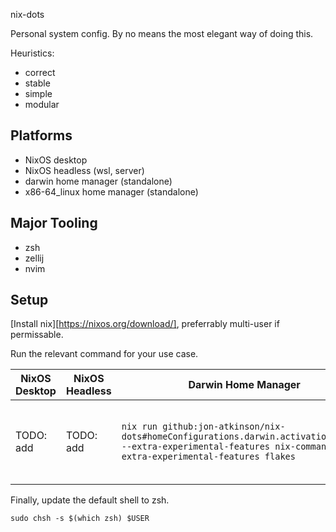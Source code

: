 nix-dots

Personal system config. By no means the most elegant way of doing this.

Heuristics:

- correct
- stable
- simple
- modular

## Platforms

- NixOS desktop
- NixOS headless (wsl, server)
- darwin home manager (standalone)
- x86-64_linux home manager (standalone)

## Major Tooling

- zsh
- zellij
- nvim

## Setup

[Install nix][https://nixos.org/download/], preferrably multi-user if permissable.

Run the relevant command for your use case.

| NixOS Desktop | NixOS Headless | Darwin Home Manager                                                                                                                                               | x86-64_linux Home Manager                                                                                                                                                         |
| ------------- | -------------- | ----------------------------------------------------------------------------------------------------------------------------------------------------------------- | --------------------------------------------------------------------------------------------------------------------------------------------------------------------------------- |
| TODO: add     | TODO: add      | `nix run github:jon-atkinson/nix-dots#homeConfigurations.darwin.activationPackage --extra-experimental-features nix-command --extra-experimental-features flakes` | `nix run github:jon-atkinson/nix-dots#homeConfigurations.linux-generic-headless.activationPackage --extra-experimental-features nix-command --extra-experimental-features flakes` |

Finally, update the default shell to zsh.

```
sudo chsh -s $(which zsh) $USER
```
